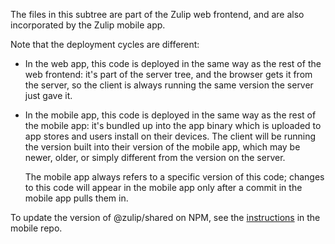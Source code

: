 The files in this subtree are part of the Zulip web frontend,
and are also incorporated by the Zulip mobile app.

Note that the deployment cycles are different:

 - In the web app, this code is deployed in the same way as the rest of
   the web frontend: it's part of the server tree, and the browser
   gets it from the server, so the client is always running the same
   version the server just gave it.

 - In the mobile app, this code is deployed in the same way as the
   rest of the mobile app: it's bundled up into the app binary which
   is uploaded to app stores and users install on their devices. The
   client will be running the version built into their version of the
   mobile app, which may be newer, older, or simply different from the
   version on the server.

   The mobile app always refers to a specific version of this code;
   changes to this code will appear in the mobile app only after a
   commit in the mobile app pulls them in.

To update the version of @zulip/shared on NPM, see the
[instructions][publishing-shared] in the mobile repo.

[publishing-shared]: https://github.com/zulip/zulip-mobile/blob/master/docs/howto/shared.md#publishing-zulipshared-to-npm
